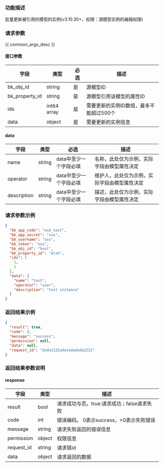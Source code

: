### 功能描述

批量更新被引用的模型的实例(v3.10.30+，权限：源模型实例的编辑权限)

### 请求参数

{{ common_args_desc }}

#### 接口参数

| 字段             | 类型          | 必选 | 描述                     |
|----------------|-------------|----|------------------------|
| bk_obj_id      | string      | 是  | 源模型ID                  |
| bk_property_id | string      | 是  | 源模型引用该模型的属性ID          |
| ids            | int64 array | 是  | 需要更新的实例ID数组，最多不能超过500个 |
| data           | object      | 是  | 需要更新的实例信息              |

#### data

| 字段          | 类型     | 必选            | 描述                     |
|-------------|--------|---------------|------------------------|
| name        | string | data中至少一个字段必填 | 名称，此处仅为示例，实际字段由模型属性决定  |
| operator    | string | data中至少一个字段必填 | 维护人，此处仅为示例，实际字段由模型属性决定 | 
| description | string | data中至少一个字段必填 | 描述，此处仅为示例，实际字段由模型属性决定  |

### 请求参数示例

```json
{
  "bk_app_code": "esb_test",
  "bk_app_secret": "xxx",
  "bk_username": "xxx",
  "bk_token": "xxx",
  "bk_obj_id": "host",
  "bk_property_id": "disk",
  "ids": [
    1,
    2
  ],
  "data": {
    "name": "test",
    "operator": "user",
    "description": "test instance"
  }
}
```

### 返回结果示例

```json
{
  "result": true,
  "code": 0,
  "message": "success",
  "permission": null,
  "data": null,
  "request_id": "dsda1122adasadadada2222"
}
```

### 返回结果参数说明

#### response

| 字段         | 类型     | 描述                         |
|------------|--------|----------------------------|
| result     | bool   | 请求成功与否。true:请求成功；false请求失败 |
| code       | int    | 错误编码。 0表示success，>0表示失败错误  |
| message    | string | 请求失败返回的错误信息                |
| permission | object | 权限信息                       |
| request_id | string | 请求链id                      |
| data       | object | 请求返回的数据                    |
